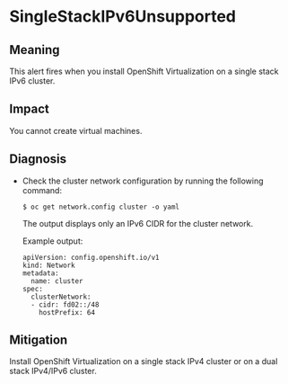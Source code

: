 # SingleStackIPv6Unsupported

## Meaning

This alert fires when you install OpenShift Virtualization on a single stack
IPv6 cluster.

## Impact

You cannot create virtual machines.

## Diagnosis

- Check the cluster network configuration by running the following command:
  ```shell
  $ oc get network.config cluster -o yaml
  ```
  The output displays only an IPv6 CIDR for the cluster network.

  Example output:
  ```text
  apiVersion: config.openshift.io/v1
  kind: Network
  metadata:
    name: cluster
  spec:
    clusterNetwork:
    - cidr: fd02::/48
      hostPrefix: 64
  ```

## Mitigation

Install OpenShift Virtualization on a single stack IPv4 cluster or on a
dual stack IPv4/IPv6 cluster.
